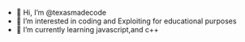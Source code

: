 - 👋 Hi, I’m @texasmadecode
- 👀 I’m interested in coding and Exploiting for educational purposes
- 🌱 I’m currently learning javascript,and c++

<!---
texasmadecode/texasmadecode is a ✨ special ✨ repository because its `README.md` (this file) appears on your GitHub profile.
You can click the Preview link to take a look at your changes.
--->
